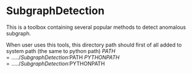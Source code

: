# SubgraphDetection
This is a toolbox containing several popular methods to detect anomalous subgraph.

When user uses this tools, this directory path should first of all added to system path (the same to python path)
$PATH=...../SubgraphDetection:$PATH
$PYTHONPATH=...../SubgraphDetection:$PYTHONPATH

